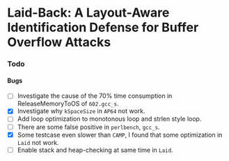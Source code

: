 # Laid-Back: A Layout-Aware Identification Defense for Buffer Overflow Attacks

### Todo

#### Bugs

- [ ] Investigate the cause of the 70% time consumption in ReleaseMemoryToOS of `602.gcc_s`.
- [x] Investigate why `kSpaceSize` in `AP64` not work.
- [ ] Add loop optimization to monotonous loop and strlen style loop.
- [ ] There are some false positive in `perlbench`, `gcc_s`.
- [x] Some testcase even slower than `CAMP`, I found that some optimization in `Laid` not work.
- [ ] Enable stack and heap-checking at same time in `Laid`.